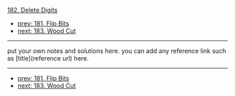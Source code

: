 [182. Delete Digits](http://www.lintcode.com/problem/delete-digits)

- [prev: 181. Flip Bits](181-flip-bits.md)
- [next: 183. Wood Cut](183-wood-cut.md)

---

put your own notes and solutions here.
you can add any reference link such as [title](reference url) here.

---

- [prev: 181. Flip Bits](181-flip-bits.md)
- [next: 183. Wood Cut](183-wood-cut.md)
